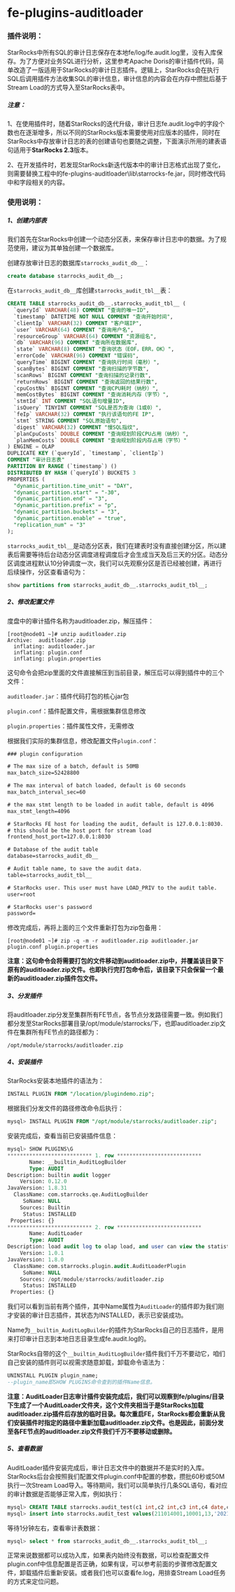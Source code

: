 # fe-plugins-auditloader
### 插件说明：

StarRocks中所有SQL的审计日志保存在本地fe/log/fe.audit.log里，没有入库保存。为了方便对业务SQL进行分析，这里参考Apache Doris的审计插件代码，简单改造了一版适用于StarRocks的审计日志插件。逻辑上，StarRocks会在执行SQL后调用插件方法收集SQL的审计信息，审计信息的内容会在内存中攒批后基于Stream Load的方式导入至StarRocks表中。

##### 注意：

1、在使用插件时，随着StarRocks的迭代升级，审计日志fe.audit.log中的字段个数也在逐渐增多，所以不同的StarRocks版本需要使用对应版本的插件，同时在StarRocks中存放审计日志的表的创建语句也要随之调整，下面演示所用的建表语句适用于**StarRocks 2.3**版本。

2、在开发插件时，若发现StarRocks新迭代版本中的审计日志格式出现了变化，则需要替换工程中的fe-plugins-auditloader\lib\starrocks-fe.jar，同时修改代码中和字段相关的内容。



### 使用说明：

##### 1、创建内部表

我们首先在StarRocks中创建一个动态分区表，来保存审计日志中的数据。为了规范使用，建议为其单独创建一个数据库。

创建存放审计日志的数据库`starrocks_audit_db__`：

```SQL
create database starrocks_audit_db__;
```

在`starrocks_audit_db__`库创建`starrocks_audit_tbl__`表：

```SQL
CREATE TABLE starrocks_audit_db__.starrocks_audit_tbl__ (
  `queryId` VARCHAR(48) COMMENT "查询的唯一ID",
  `timestamp` DATETIME NOT NULL COMMENT "查询开始时间",
  `clientIp` VARCHAR(32) COMMENT "客户端IP",
  `user` VARCHAR(64) COMMENT "查询用户名",
  `resourceGroup` VARCHAR(64) COMMENT "资源组名",
  `db` VARCHAR(96) COMMENT "查询所在数据库",
  `state` VARCHAR(8) COMMENT "查询状态（EOF，ERR，OK）",
  `errorCode` VARCHAR(96) COMMENT "错误码",
  `queryTime` BIGINT COMMENT "查询执行时间（毫秒）",
  `scanBytes` BIGINT COMMENT "查询扫描的字节数",
  `scanRows` BIGINT COMMENT "查询扫描的记录行数",
  `returnRows` BIGINT COMMENT "查询返回的结果行数",
  `cpuCostNs` BIGINT COMMENT "查询CPU耗时（纳秒）",
  `memCostBytes` BIGINT COMMENT "查询消耗内存（字节）",
  `stmtId` INT COMMENT "SQL语句增量ID",
  `isQuery` TINYINT COMMENT "SQL是否为查询（1或0）",
  `feIp` VARCHAR(32) COMMENT "执行该语句的FE IP",
  `stmt` STRING COMMENT "SQL原始语句",
  `digest` VARCHAR(32) COMMENT "慢SQL指纹",
  `planCpuCosts` DOUBLE COMMENT "查询规划阶段CPU占用（纳秒）",
  `planMemCosts` DOUBLE COMMENT "查询规划阶段内存占用（字节）"
) ENGINE = OLAP
DUPLICATE KEY (`queryId`, `timestamp`, `clientIp`)
COMMENT "审计日志表"
PARTITION BY RANGE (`timestamp`) ()
DISTRIBUTED BY HASH (`queryId`) BUCKETS 3 
PROPERTIES (
  "dynamic_partition.time_unit" = "DAY",
  "dynamic_partition.start" = "-30",
  "dynamic_partition.end" = "3",
  "dynamic_partition.prefix" = "p",
  "dynamic_partition.buckets" = "3",
  "dynamic_partition.enable" = "true",
  "replication_num" = "3"
);
```

`starrocks_audit_tbl__`是动态分区表，我们在建表时没有直接创建分区，所以建表后需要等待后台动态分区调度进程调度后才会生成当天及后三天的分区。动态分区调度进程默认10分钟调度一次，我们可以先观察分区是否已经被创建，再进行后续操作，分区查看语句为：

```SQL
show partitions from starrocks_audit_db__.starrocks_audit_tbl__;
```



##### 2、修改配置文件

度盘中的审计插件名称为auditloader.zip，解压插件：

```SHELL
[root@node01 ~]# unzip auditloader.zip
Archive:  auditloader.zip
  inflating: auditloader.jar        
  inflating: plugin.conf            
  inflating: plugin.properties
```

这句命令会把zip里面的文件直接解压到当前目录，解压后可以得到插件中的三个文件：

`auditloader.jar`：插件代码打包的核心jar包

`plugin.conf`：插件配置文件，需根据集群信息修改

`plugin.properties`：插件属性文件，无需修改

根据我们实际的集群信息，修改配置文件`plugin.conf`：

```XML
### plugin configuration

# The max size of a batch, default is 50MB
max_batch_size=52428800

# The max interval of batch loaded, default is 60 seconds
max_batch_interval_sec=60

# the max stmt length to be loaded in audit table, default is 4096
max_stmt_length=4096

# StarRocks FE host for loading the audit, default is 127.0.0.1:8030.
# this should be the host port for stream load
frontend_host_port=127.0.0.1:8030

# Database of the audit table
database=starrocks_audit_db__

# Audit table name, to save the audit data.
table=starrocks_audit_tbl__

# StarRocks user. This user must have LOAD_PRIV to the audit table.
user=root

# StarRocks user's password
password=
```

修改完成后，再将上面的三个文件重新打包为zip包备用：

```SHELL
[root@node01 ~]# zip -q -m -r auditloader.zip auditloader.jar plugin.conf plugin.properties
```

**注意：这句命令会将需要打包的文件移动到auditloader.zip中，并覆盖该目录下原有的auditloader.zip文件。也即执行完打包命令后，该目录下只会保留一个最新的auditloader.zip插件包文件。**



##### 3、分发插件

将auditloader.zip分发至集群所有FE节点，各节点分发路径需要一致。例如我们都分发至StarRocks部署目录/opt/module/starrocks/下，也即auditloader.zip文件在集群所有FE节点的路径都为：

```
/opt/module/starrocks/auditloader.zip
```



##### 4、安装插件

StarRocks安装本地插件的语法为：

```sql
INSTALL PLUGIN FROM "/location/plugindemo.zip";
```

根据我们分发文件的路径修改命令后执行：

```SQL
mysql> INSTALL PLUGIN FROM "/opt/module/starrocks/auditloader.zip";
```

安装完成后，查看当前已安装插件信息：

```SQL
mysql> SHOW PLUGINS\G
*************************** 1. row ***************************
       Name: __builtin_AuditLogBuilder
       Type: AUDIT
Description: builtin audit logger
    Version: 0.12.0
JavaVersion: 1.8.31
  ClassName: com.starrocks.qe.AuditLogBuilder
     SoName: NULL
    Sources: Builtin
     Status: INSTALLED
 Properties: {}
*************************** 2. row ***************************
       Name: AuditLoader
       Type: AUDIT
Description: load audit log to olap load, and user can view the statistic of queries
    Version: 1.0.1
JavaVersion: 1.8.0
  ClassName: com.starrocks.plugin.audit.AuditLoaderPlugin
     SoName: NULL
    Sources: /opt/module/starrocks/auditloader.zip
     Status: INSTALLED
 Properties: {}
```

我们可以看到当前有两个插件，其中Name属性为`AuditLoader`的插件即为我们刚才安装的审计日志插件，其状态为INSTALLED，表示已安装成功。

Name为`__builtin_AuditLogBuilder`的插件为StarRocks自己的日志插件，是用来打印审计日志到本地日志目录生成fe.audit.log的。

StarRocks自带的这个`__builtin_AuditLogBuilder`插件我们千万不要动它，咱们自己安装的插件则可以视需求随意卸载，卸载命令语法为：

```SQL
UNINSTALL PLUGIN plugin_name;
--plugin_name即SHOW PLUGINS命令查到的插件Name信息。
```

**注意：AuditLoader日志审计插件安装完成后，我们可以观察到fe/plugins/目录下生成了一个AuditLoader文件夹，这个文件夹相当于是StarRocks加载auditloader.zip插件后存放的临时目录。每次重启FE，StarRocks都会重新从我们安装插件时指定的路径中重新加载auditloader.zip文件。也是因此，前面分发至各FE节点的auditloader.zip文件我们千万不要移动或删除。**



##### 5、查看数据

AuditLoader插件安装完成后，审计日志文件中的数据并不是实时的入库。StarRocks后台会按照我们配置文件plugin.conf中配置的参数，攒批60秒或50M执行一次Stream Load导入。等待期间，我们可以简单执行几条SQL语句，看对应的审计数据是否能够正常入库，例如执行：

```sql
mysql> CREATE TABLE starrocks.audit_test(c1 int,c2 int,c3 int,c4 date,c5 bigint) Distributed BY hash(c1) properties("replication_num" = "1");
mysql> insert into starrocks.audit_test values(211014001,10001,13,'2021-10-14',1999),(211014002,10002,13,'2021-10-14',6999),(211015098,16573,19,'2021-10-15',3999);
```

等待1分钟左右，查看审计表数据：

```sql
mysql> select * from starrocks_audit_db__.starrocks_audit_tbl__;
```

正常来说数据都可以成功入库，如果表内始终没有数据，可以检查配置文件plugin.conf中信息配置是否正确，如果有误，可以参考前面的步骤修改配置文件，卸载插件后重新安装。或者我们也可以查看fe.log，用排查Stream Load任务的方式来定位问题。
